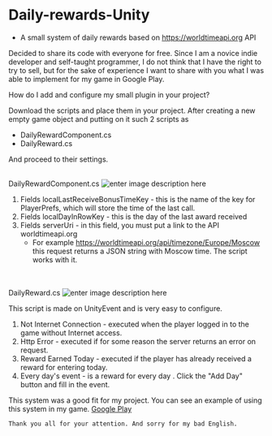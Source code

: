 # Daily-rewards-Unity


 * A small system of daily rewards based on https://worldtimeapi.org API
 
 
Decided to share its code with everyone for free. Since I am a novice indie developer and self-taught programmer, I do not think that I have the right to try to sell, but for the sake of experience I want to share with you what I was able to implement for my game in Google Play.

How do I add and configure my small plugin in your project?

Download the scripts and place them in your project. After creating a new empty game object and putting on it such 2 scripts as
 * DailyRewardComponent.cs
 * DailyReward.cs

And proceed to their settings.

<br>DailyRewardComponent.cs
![enter image description here](https://mggstudio.ru/GitHub/DailyReward/Screenshot_1.png)

1. Fields localLastReceiveBonusTimeKey - this is the name of the key for PlayerPrefs, which will store the time of the last call.
2. Fields localDayInRowKey - this is the day of the last award received
3. Fields serverUri - in this field, you must put a link to the API worldtimeapi.org
    * For example https://worldtimeapi.org/api/timezone/Europe/Moscow this request returns a JSON string with Moscow time. The script works with it. 
 
 <br><br>DailyReward.cs
![enter image description here](https://mggstudio.ru/GitHub/DailyReward/Screenshot_2.png)

This script is made on UnityEvent and is very easy to configure.

1. Not Internet Connection - executed when the player logged in to the game without Internet access.
2. Http Error - executed if for some reason the server returns an error on request.
3. Reward Earned Today - executed if the player has already received a reward for entering today.
4. Every day's event - is a reward for every day . Click the "Add Day" button and fill in the event.

This system was a good fit for my project. You can see an example of using this system in my game. [Google Play](https://play.google.com/store/apps/details?id=com.MGG.ClassicCase)

    Thank you all for your attention. And sorry for my bad English.